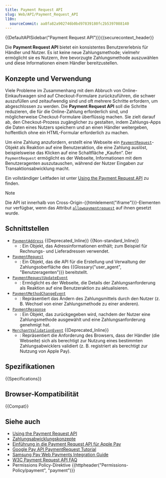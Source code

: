 ```yaml
---
title: Payment Request API
slug: Web/API/Payment_Request_API
l10n:
  sourceCommit: aa8fa82a902746b0bd97839180fc2b5397088140
---
```


{{DefaultAPISidebar("Payment Request API")}}{{securecontext_header}}

Die **Payment Request API** bietet ein konsistentes Benutzererlebnis für Händler und Nutzer. Es ist keine neue Zahlungsmethode; vielmehr ermöglicht sie es Nutzern, ihre bevorzugte Zahlungsmethode auszuwählen und diese Informationen einem Händler bereitzustellen.

## Konzepte und Verwendung

Viele Probleme im Zusammenhang mit dem Abbruch von Online-Einkaufswagen sind auf Checkout-Formulare zurückzuführen, die schwer auszufüllen und zeitaufwendig sind und oft mehrere Schritte erfordern, um abgeschlossen zu werden. Die **Payment Request API** soll die Schritte reduzieren, die für die Online-Zahlung erforderlich sind, und möglicherweise Checkout-Formulare überflüssig machen. Sie zielt darauf ab, den Checkout-Prozess zugänglicher zu gestalten, indem Zahlungs-Apps die Daten eines Nutzers speichern und an einen Händler weitergeben, hoffentlich ohne ein HTML-Formular erforderlich zu machen.

Um eine Zahlung anzufordern, erstellt eine Webseite ein [`PaymentRequest`](/de/docs/Web/API/PaymentRequest)-Objekt als Reaktion auf eine Benutzeraktion, die eine Zahlung auslöst, beispielsweise das Klicken auf eine Schaltfläche „Kaufen“. Der `PaymentRequest` ermöglicht es der Webseite, Informationen mit dem Benutzeragenten auszutauschen, während der Nutzer Eingaben zur Transaktionsabwicklung macht.

Ein vollständiger Leitfaden ist unter [Using the Payment Request API](/de/docs/Web/API/Payment_Request_API/Using_the_Payment_Request_API) zu finden.

> [!NOTE]
> Die API ist innerhalb von Cross-Origin-{{htmlelement("iframe")}}-Elementen nur verfügbar, wenn das Attribut [`allowpaymentrequest`](/de/docs/Web/HTML/Element/iframe#allowpaymentrequest) auf ihnen gesetzt wurde.

## Schnittstellen

- [`PaymentAddress`](/de/docs/Web/API/PaymentAddress) {{Deprecated_Inline}} {{Non-standard_Inline}}
  - : Ein Objekt, das Adressinformationen enthält; zum Beispiel für Rechnungs- und Lieferadressen verwendet.
- [`PaymentRequest`](/de/docs/Web/API/PaymentRequest)
  - : Ein Objekt, das die API für die Erstellung und Verwaltung der Zahlungsoberfläche des {{Glossary("user_agent", "Benutzeragenten")}} bereitstellt.
- [`PaymentRequestUpdateEvent`](/de/docs/Web/API/PaymentRequestUpdateEvent)
  - : Ermöglicht es der Webseite, die Details der Zahlungsanforderung als Reaktion auf eine Benutzeraktion zu aktualisieren.
- [`PaymentMethodChangeEvent`](/de/docs/Web/API/PaymentMethodChangeEvent)
  - : Repräsentiert das Ändern des Zahlungsmittels durch den Nutzer (z. B. Wechsel von einer Zahlungsmethode zu einer anderen).
- [`PaymentResponse`](/de/docs/Web/API/PaymentResponse)
  - : Ein Objekt, das zurückgegeben wird, nachdem der Nutzer eine Zahlungsmethode ausgewählt und eine Zahlungsanforderung genehmigt hat.
- [`MerchantValidationEvent`](/de/docs/Web/API/MerchantValidationEvent) {{Deprecated_Inline}}
  - : Repräsentiert die Anforderung des Browsers, dass der Händler (die Webseite) sich als berechtigt zur Nutzung eines bestimmten Zahlungsabwicklers validiert (z. B. registriert als berechtigt zur Nutzung von Apple Pay).

## Spezifikationen

{{Specifications}}

## Browser-Kompatibilität

{{Compat}}

## Siehe auch

- [Using the Payment Request API](/de/docs/Web/API/Payment_Request_API/Using_the_Payment_Request_API)
- [Zahlungsabwicklungskonzepte](/de/docs/Web/API/Payment_Request_API/Concepts)
- [Einführung in die Payment Request API für Apple Pay](https://webkit.org/blog/8182/introducing-the-payment-request-api-for-apple-pay/)
- [Google Pay API PaymentRequest Tutorial](https://developers.google.com/pay/api/web/guides/paymentrequest/tutorial)
- [Samsung Pay Web Payments Integration Guide](https://developer.samsung.com/internet/android/web-payments-integration-guide.html)
- [W3C Payment Request API FAQ](https://github.com/w3c/payment-request-info/wiki/FAQ)
- Permissions Policy-Direktive {{httpheader("Permissions-Policy/payment", "payment")}}
